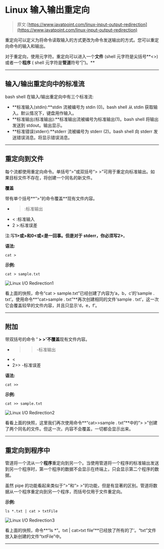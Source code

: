 # Linux 输入输出重定向

> 原文:[https://www.javatpoint.com/linux-input-output-redirection](https://www.javatpoint.com/linux-input-output-redirection)

重定向可以定义为将命令读取输入的方式更改为命令发送输出的方式。您可以重定向命令的输入和输出。

对于重定向，使用元字符。重定向可以进入一个**文件** (shell 元字符是尖括号**<>)或者一个**程序** ( shell 元字符是**管道**符号“|”)。**

 *** * *

## 输入/输出重定向中的标准流

bash shell 在输入/输出重定向中有三个标准流:

*   **标准输入(stdin):**stdin 流被编号为 stdin (0)。bash shell 从 stdin 获取输入。默认情况下，键盘用作输入。
*   **标准输出(标准输出):**标准输出流被编号为标准输出(1)。bash shell 将输出发送到 stdout。输出显示。
*   **标准错误(stderr):**stderr 流被编号为 stderr (2)。bash shell 向 stderr 发送错误消息。将显示错误消息。

* * *

## 重定向到文件

每个流都使用重定向命令。单括号“>”或双括号“> >”可用于重定向标准输出。如果目标文件不存在，将创建一个同名的新文件。

**覆盖**

带有单个括号**“>”的命令覆盖**现有文件内容。

*   > :标准输出
*   < :标准输入
*   2 >:标准误差

注:写**1>**或**>**和**0<**或**<**是一回事。但是对于 stderr，你必须写**2>**。

**语法:**

```
cat >  
```

**示例:**

```
cat > sample.txt

```

![Linux I/O Redirection1](../Images/632126e832756b1e69733d32153effc6.png)

看上面的快照，命令“cat > sample.txt”已经创建了内容为‘a，b，c’的‘sample . txt’。使用命令**“cat>sample . txt”**再次创建相同的文件‘sample . txt’，这一次它会覆盖较早的文件内容，并且只显示‘d，e，f’。

* * *

## 附加

带双括号的命令 **' > >'不覆盖**现有文件内容。

*   > >-标准输出
*   <
*   2>> -标准误差

**语法:**

```
cat >>  
```

**示例:**

```
cat >> sample.txt

```

![Linux I/O Redirection2](../Images/e291505bc964a51ed2a54beeef611e57.png)

看看上面的快照，这里我们再次使用命令**“cat>>sample . txt”**中的“> >”创建了两个同名的文件。但这一次，内容不会覆盖，一切都会显示出来。

* * *

## 重定向到程序中

管道将一个流从一个**程序**重定向到另一个。当使用管道将一个程序的标准输出发送到另一个程序时，第一个程序的数据不会显示在终端上，只会显示第二个程序的数据。

虽然 pipe 的功能看起来类似于“>”和“> >”的功能，但是有显著的区别。管道将数据从一个程序重定向到另一个程序，而括号仅用于文件重定向。

**示例:**

```
ls *.txt | cat > txtFile

```

![Linux I/O Redirection3](../Images/8bb240be2ea360a0bec4c75d8784d96c.png)

看上面的快照，命令**“ls *”。txt | cat>txt file“**已经放了所有的了’。“txt”文件放入新创建的文件“txtFile”中。

* * ***